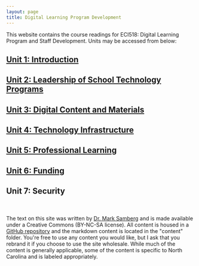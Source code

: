 ```yaml
---
layout: page
title: Digital Learning Program Development
---
```


This website contains the course readings for ECI518: Digital Learning Program and Staff Development. Units may be accessed from below:

## [Unit 1: Introduction](content/intro/1_intro.html)
## [Unit 2: Leadership of School Technology Programs](content/leadership/1_intro.html)
## [Unit 3: Digital Content and Materials](content/content/1_intro.html)
## [Unit 4: Technology Infrastructure](content/devices/1_intro.html)
## [Unit 5: Professional Learning](content/pl/1_intro.html)
## [Unit 6: Funding](content/funding/1_intro.html)
## Unit 7: Security

<br/><br/>
The text on this site was written by [Dr. Mark Samberg](http://go.ncsu.edu/mark) and is made available under a Creative Commons (BY-NC-SA license). All content is housed in a [GitHub repository](https://github.com/mjsamberg/digital-learning-program-development) and the markdown content is located in the "content" folder. You're free to use any content you would like, but I ask that you rebrand it if you choose to use the site wholesale. While much of the content is generally applicable, some of the content is specific to North Carolina and is labeled appropriately.
